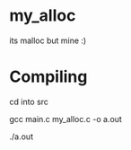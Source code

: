 # my_alloc
its malloc but mine :)

# Compiling
cd into src

gcc main.c my_alloc.c -o a.out

./a.out
